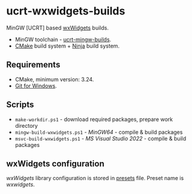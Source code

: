 # ucrt-wxwidgets-builds

MinGW [UCRT] based [wxWidgets](http://www.wxwidgets.org/) builds.

* MinGW toolchain - [ucrt-mingw-builds](https://github.com/RoEdAl/ucrt-mingw-builds).
* [CMake](http://cmake.org/) build system + [Ninja](http://ninja-build.org/) build system.

## Requirements

* CMake, minimum version: 3.24.
* [Git for Windows](http://gitforwindows.org/).

## Scripts

* `make-workdir.ps1` - download required packages, prepare work directory
* `mingw-build-wxwidgets.ps1` - *MinGW64* - compile & build packages
* `msvc-build-wxwidgets.ps1` - *MS Visual Studio 2022* - compile & build packages

## wxWidgets configuration

*wxWidgets* library configuration is stored in [presets](tmpl/CMakePresets.json) file.
Preset name is *wxwidgets*.

